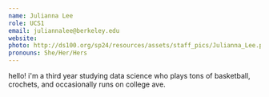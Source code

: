 ```yaml
---
name: Julianna Lee
role: UCS1
email: juliannalee@berkeley.edu
website: 
photo: http://ds100.org/sp24/resources/assets/staff_pics/Julianna_Lee.png
pronouns: She/Her/Hers
---
```

hello! i'm a third year studying data science who plays tons of basketball, crochets, and occasionally runs on college ave. 

